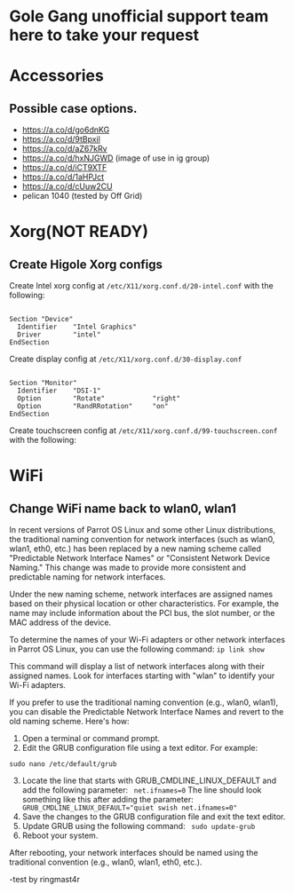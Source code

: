 # Gole Gang unofficial support team here to take your request

# Accessories
## Possible case options.
- https://a.co/d/go6dnKG
- https://a.co/d/9tBpxil
- https://a.co/d/aZ67kRv
- https://a.co/d/hxNJGWD (image of use in ig group)
- https://a.co/d/iCT9XTF
- https://a.co/d/1aHPJct
- https://a.co/d/cUuw2CU
- pelican 1040 (tested by Off Grid)



# Xorg(NOT READY)
## Create Higole Xorg configs

Create Intel xorg config at `/etc/X11/xorg.conf.d/20-intel.conf` with the following:
```

Section "Device"
  Identifier    "Intel Graphics"
  Driver        "intel"
EndSection
```

Create display config at `/etc/X11/xorg.conf.d/30-display.conf`
```

Section "Monitor"
  Identifier    "DSI-1"
  Option        "Rotate"            "right"
  Option        "RandRRotation"     "on"
EndSection
```

Create touchscreen config at `/etc/X11/xorg.conf.d/99-touchscreen.conf` with the following:





# WiFi
## Change WiFi name back to wlan0, wlan1 
In recent versions of Parrot OS Linux and some other Linux distributions, the traditional naming convention for network interfaces (such as wlan0, wlan1, eth0, etc.) has been replaced by a new naming scheme called "Predictable Network Interface Names" or "Consistent Network Device Naming." This change was made to provide more consistent and predictable naming for network interfaces.

Under the new naming scheme, network interfaces are assigned names based on their physical location or other characteristics. For example, the name may include information about the PCI bus, the slot number, or the MAC address of the device.

To determine the names of your Wi-Fi adapters or other network interfaces in Parrot OS Linux, you can use the following command:
```ip link show```



This command will display a list of network interfaces along with their assigned names. Look for interfaces starting with "wlan" to identify your Wi-Fi adapters.

If you prefer to use the traditional naming convention (e.g., wlan0, wlan1), you can disable the Predictable Network Interface Names and revert to the old naming scheme. Here's how:

1. Open a terminal or command prompt.
2. Edit the GRUB configuration file using a text editor. For example:
```
sudo nano /etc/default/grub
```

3. Locate the line that starts with GRUB_CMDLINE_LINUX_DEFAULT and add the following parameter:
` net.ifnames=0` 
The line should look something like this after adding the parameter:
` GRUB_CMDLINE_LINUX_DEFAULT="quiet swish net.ifnames=0"` 
4. Save the changes to the GRUB configuration file and exit the text editor.
5. Update GRUB using the following command:
` sudo update-grub` 
6. Reboot your system.

After rebooting, your network interfaces should be named using the traditional convention (e.g., wlan0, wlan1, eth0, etc.).

-test by ringmast4r
